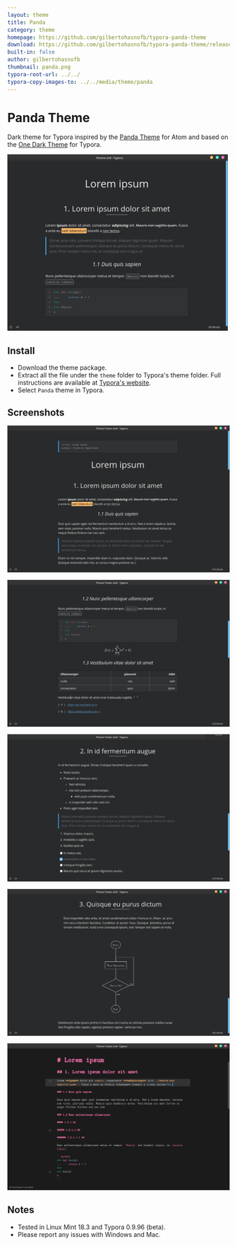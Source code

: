 ```yaml
---
layout: theme
title: Panda
category: theme
homepage: https://github.com/gilbertohasnofb/typora-panda-theme
download: https://github.com/gilbertohasnofb/typora-panda-theme/releases/latest
built-in: false
author: gilbertohasnofb
thumbnail: panda.png
typora-root-url: ../../
typora-copy-images-to: ../../media/theme/panda
---
```


# Panda Theme

Dark theme for Typora inspired by the [Panda Theme](https://github.com/siamak/atom-panda-syntax) for Atom and based on the [One Dark Theme](http://theme.typora.io/theme/OneDark/) for Typora.

![thumbnail](/media/theme/panda/thumbnail-panda.jpg)

## Install

* Download the theme package.
* Extract all the file under the `theme` folder to Typora's theme folder. Full instructions are available at [Typora's website](http://theme.typora.io/doc/Install-Theme/).
* Select `Panda` theme in Typora.

## Screenshots

![image-panda1](/media/theme/panda/panda1.png)

![image-panda2](/media/theme/panda/panda2.png)

![image-panda3](/media/theme/panda/panda3.png)

![image-panda4](/media/theme/panda/panda4.png)

![image-panda-sourcecode](/media/theme/panda/panda-sourcecode.png)

## Notes

* Tested in Linux Mint 18.3 and Typora 0.9.96 (beta). 
* Please report any issues with Windows and Mac.
